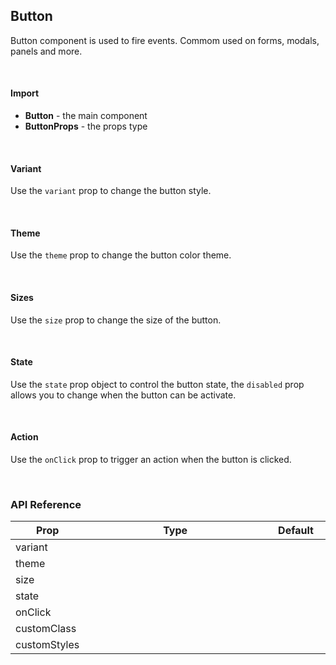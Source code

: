 ## Button

Button component is used to fire events. Commom used on forms, modals, panels and more.

<div>
<LeSourceButton url="https://github.com/hiimlex/leux/tree/main/src/components/Button"></LeSourceButton>
</div>

<br/>

#### Import

<div><ButtonImportPreview></ButtonImportPreview></div>

- **Button** - the main component
- **ButtonProps** - the props type

<br/>

#### Variant

Use the `variant` prop to change the button style.

<div><ButtonVariantPreview></ButtonVariantPreview></div>

<br/>

#### Theme

Use the `theme` prop to change the button color theme.

<div><ButtonThemePreview></ButtonThemePreview><div>

<br/>

#### Sizes

Use the `size` prop to change the size of the button.

<div><ButtonSizePreview></ButtonSizePreview></div>

<br/>

#### State

Use the `state` prop object to control the button state, the `disabled` prop allows you to change when the button can be activate.

<div><ButtonStatePreview></ButtonStatePreview></div>

<br/>

#### Action

Use the `onClick` prop to trigger an action when the button is clicked.

<div><ButtonActionPreview></ButtonActionPreview></div>

<br/>

### API Reference

<div>
<table>
<thead>
<tr>
<th width="10%">Prop</th>
<th width="70%">Type</th>
<th width="20%">Default</th>
</tr>
</thead>
<tbody>
<tr>
<td>variant</td>
<td><LeHighlighter language="tsx" code="'filled' | 'outlined' | 'ghost'" style="soft" copy="'off'"></LeHighlighter></td>
<td><LeHighlighter language="tsx" code="'filled'" style="soft" copy="'off'"></td>
</tr>
<tr>
<td>theme</td>
<td><LeHighlighter language="tsx" code="'primary' | 'secondary' | 'success' | 'danger' | 'warning' | 'default'" style="soft" copy="'off'"></LeHighlighter></td>
<td><LeHighlighter language="tsx" code="'primary'" style="soft" copy="'off'"></td>
</tr>
<tr>
<td>size</td>
<td><LeHighlighter language="tsx" code="'small' | 'medium' | 'large'" style="soft" copy="'off'"></LeHighlighter></td>
<td><LeHighlighter language="tsx" code="'medium'" style="soft" copy="'off'"></td>
</tr>
<tr>
<td>state</td>
<td><LeHighlighter language="tsx" code="{ disabled: boolean }" style="soft" copy="'off'"></LeHighlighter></td>
<td><LeHighlighter language="tsx" code="{}" style="soft" copy="'off'"></td>
</tr>
<tr>
<td>onClick</td>
<td><LeHighlighter language="tsx" code="() => void" style="soft" copy="'off'"></LeHighlighter></td>
<td><LeHighlighter language="tsx" code="null" style="soft" copy="'off'"></LeHighlighter></td>
</tr>
<tr>
<td>customClass</td>
<td><LeHighlighter code="string" language="tsx" style="soft" copy="'off'"></LeHighlighter></td>
<td><LeHighlighter language="tsx" code="null" style="soft" copy="'off'"></LeHighlighter></td>
</tr>
<tr>
<td>customStyles</td>
<td><LeHighlighter code="React.CSSProperties" language="tsx" style="soft" copy="'off'"></LeHighlighter></td>
<td><LeHighlighter language="tsx" code="null" style="soft" copy="'off'"></LeHighlighter></td>
</tr>
</tbody>
</table>
</div>

<br/>
